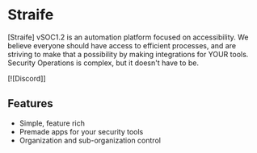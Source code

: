 # Straife 
[Straife] vSOC1.2 is an automation platform focused on accessibility. We believe everyone should have access to efficient processes, and are striving to make that a possibility by making integrations for YOUR tools. Security Operations is complex, but it doesn't have to be.

[![Discord]]

## Features
* Simple, feature rich
* Premade apps for your security tools
* Organization and sub-organization control
